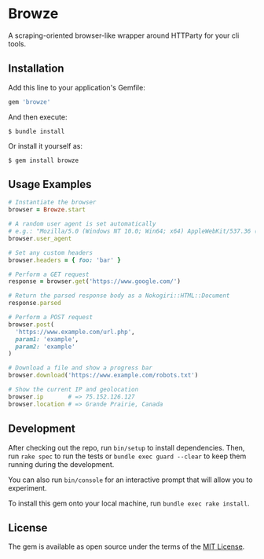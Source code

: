 # Browze

A scraping-oriented browser-like wrapper around HTTParty for your cli tools.

## Installation

Add this line to your application's Gemfile:

```ruby
gem 'browze'
```

And then execute:

    $ bundle install

Or install it yourself as:

    $ gem install browze

## Usage Examples

```ruby
# Instantiate the browser
browser = Browze.start

# A random user agent is set automatically
# e.g.: "Mozilla/5.0 (Windows NT 10.0; Win64; x64) AppleWebKit/537.36 (KHTML, like Gecko) Chrome/81.0.4044.138 Safari/537.36"
browser.user_agent

# Set any custom headers
browser.headers = { foo: 'bar' }

# Perform a GET request
response = browser.get('https://www.google.com/')

# Return the parsed response body as a Nokogiri::HTML::Document
response.parsed

# Perform a POST request
browser.post(
  'https://www.example.com/url.php',
  param1: 'example',
  param2: 'example'
)

# Download a file and show a progress bar
browser.download('https://www.example.com/robots.txt')

# Show the current IP and geolocation
browser.ip       # => 75.152.126.127
browser.location # => Grande Prairie, Canada
```

## Development

After checking out the repo, run `bin/setup` to install dependencies. Then, run `rake spec` to run the tests or `bundle exec guard --clear` to keep them running during the development.

You can also run `bin/console` for an interactive prompt that will allow you to experiment.

To install this gem onto your local machine, run `bundle exec rake install`.

## License

The gem is available as open source under the terms of the [MIT License](https://opensource.org/licenses/MIT).
